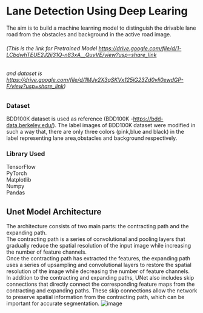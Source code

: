 # Lane Detection Using Deep Learing
The aim is to build a machine learning model to distinguish the drivable lane road from the obstacles and background in the active road image.
###### (This is the link for Pretrained Model https://drive.google.com/file/d/1-LCbdwhTEUE2J2jj31Q-n83xA__QuvVE/view?usp=share_link<br>
###### and dataset is https://drive.google.com/file/d/1MJy2X3qSKVx125iG23Zd0vli0ewdGP-F/view?usp=share_link)
### Dataset
BDD100K dataset is used as reference (BDD100K -https://bdd-data.berkeley.edu/). The label images of BDD100K dataset were modified  in
such a way that, there are only three colors (pink,blue and black) in the label representing lane area,obstacles and background respectively.
### Library Used
TensorFlow<br>
PyTorch<br>
Matplotlib<br>
Numpy<br>
Pandas<br>
## Unet Model Architecture
The architecture consists of two main parts: the contracting path and the expanding path.<br>
The contracting path is a series of convolutional and pooling layers that gradually reduce the spatial resolution of the input image while increasing the number of feature channels.<br>
Once the contracting path has extracted the features, the expanding path uses a series of upsampling and convolutional layers to restore the spatial resolution of the image while decreasing the number of feature channels.<br>
In addition to the contracting and expanding paths, UNet also includes skip connections that directly connect the corresponding feature maps from the contracting and expanding paths. These skip connections allow the network to preserve spatial information from the contracting path, which can be important for accurate segmentation.
![image](https://github.com/Sagar2inf/Lane_detection_model/assets/108271916/6b963587-727a-445e-a477-88588218c78a)
